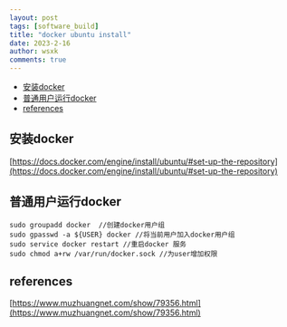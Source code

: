 ```yaml
---
layout: post
tags: [software_build]
title: "docker ubuntu install"
date: 2023-2-16
author: wsxk
comments: true
---
```


- [安装docker](#安装docker)
- [普通用户运行docker](#普通用户运行docker)
- [references](#references)


<!-- Google tag (gtag.js) -->
<script async src="https://www.googletagmanager.com/gtag/js?id=G-C22S5YSYL7"></script>
<script>
  window.dataLayer = window.dataLayer || [];
  function gtag(){dataLayer.push(arguments);}
  gtag('js', new Date());

  gtag('config', 'G-C22S5YSYL7');
</script>

## 安装docker<br>
[https://docs.docker.com/engine/install/ubuntu/#set-up-the-repository](https://docs.docker.com/engine/install/ubuntu/#set-up-the-repository)

## 普通用户运行docker<br>
```
sudo groupadd docker  //创建docker用户组
sudo gpasswd -a ${USER} docker //将当前用户加入docker用户组
sudo service docker restart //重启docker 服务
sudo chmod a+rw /var/run/docker.sock //为user增加权限
```
## references<br>
[https://www.muzhuangnet.com/show/79356.html](https://www.muzhuangnet.com/show/79356.html)<br>
